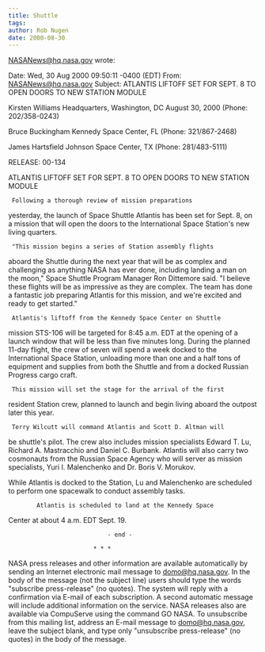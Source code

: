 ```yaml
---
title: Shuttle
tags: 
author: Rob Nugen
date: 2000-08-30
---
```



NASANews@hq.nasa.gov wrote:

Date: Wed, 30 Aug 2000 09:50:11 -0400 (EDT)
From: NASANews@hq.nasa.gov
Subject: ATLANTIS LIFTOFF SET FOR SEPT. 8 TO OPEN
DOORS TO NEW STATION MODULE

Kirsten Williams
Headquarters, Washington, DC                 August 30, 2000
(Phone: 202/358-0243)

Bruce Buckingham
Kennedy Space Center, FL
(Phone: 321/867-2468)

James Hartsfield
Johnson Space Center, TX
(Phone: 281/483-5111)

RELEASE: 00-134

ATLANTIS LIFTOFF SET FOR SEPT. 8 TO OPEN DOORS TO NEW STATION MODULE

     Following a thorough review of mission preparations 
yesterday, the launch of Space Shuttle Atlantis has been set for 
Sept. 8, on a mission that will open the doors to the 
International Space Station's new living quarters.

     "This mission begins a series of Station assembly flights 
aboard the Shuttle during the next year that will be as complex 
and challenging as anything NASA has ever done, including landing 
a man on the moon," Space Shuttle Program Manager Ron Dittemore 
said. "I believe these flights will be as impressive as they are 
complex. The team has done a fantastic job preparing Atlantis for 
this mission, and we're excited and ready to get started."

     Atlantis's liftoff from the Kennedy Space Center on Shuttle 
mission STS-106 will be targeted for 8:45 a.m. EDT at the opening 
of a launch window that will be less than five minutes long. 
During the planned 11-day flight, the crew of seven will spend a 
week docked to the International Space Station, unloading more 
than one and a half tons of equipment and supplies from both the 
Shuttle and from a docked Russian Progress cargo craft. 

     This mission will set the stage for the arrival of the first 
resident Station crew, planned to launch and begin living aboard 
the outpost later this year.

     Terry Wilcutt will command Atlantis and Scott D. Altman will 
be shuttle's pilot. The crew also includes mission specialists 
Edward T. Lu, Richard A. Mastracchio and Daniel C. Burbank. 
Atlantis will also carry two cosmonauts from the Russian Space 
Agency who will server as mission specialists, Yuri I. Malenchenko 
and Dr. Boris V. Morukov. 

While Atlantis is docked to the Station, Lu and Malenchenko 
are scheduled to perform one spacewalk to conduct assembly tasks.

            Atlantis is scheduled to land at the Kennedy Space 
Center at about 4 a.m. EDT Sept. 19.

                                - end -

                            * * *

NASA press releases and other information are available automatically
by sending an Internet electronic mail message to domo@hq.nasa.gov.
In the body of the message (not the subject line) users should type
the words "subscribe press-release" (no quotes).  The system will
reply with a confirmation via E-mail of each subscription.  A second
automatic message will include additional information on the service.
NASA releases also are available via CompuServe using the command
GO NASA.  To unsubscribe from this mailing list, address an E-mail
message to domo@hq.nasa.gov, leave the subject blank, and type only
"unsubscribe press-release" (no quotes) in the body of the message.

